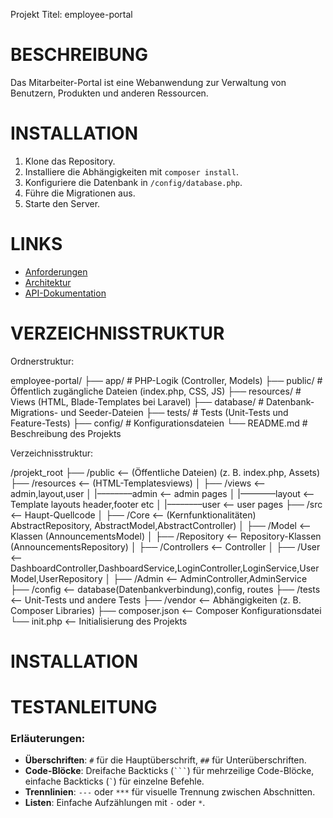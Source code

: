 Projekt Titel: employee-portal

# BESCHREIBUNG
Das Mitarbeiter-Portal ist eine Webanwendung zur Verwaltung von Benutzern, Produkten und anderen Ressourcen.

# INSTALLATION
1. Klone das Repository.
2. Installiere die Abhängigkeiten mit `composer install`.
3. Konfiguriere die Datenbank in `/config/database.php`.
4. Führe die Migrationen aus.
5. Starte den Server.

# LINKS
- [Anforderungen](docs/ANFORDERUNGEN.md)
- [Architektur](docs/ARCHITEKTUR.md)
- [API-Dokumentation](docs/api/API.md)


# VERZEICHNISSTRUKTUR


Ordnerstruktur:

employee-portal/
├── app/                 # PHP-Logik (Controller, Models)
├── public/              # Öffentlich zugängliche Dateien (index.php, CSS, JS)
├── resources/           # Views (HTML, Blade-Templates bei Laravel)
├── database/            # Datenbank-Migrations- und Seeder-Dateien
├── tests/               # Tests (Unit-Tests und Feature-Tests)
├── config/              # Konfigurationsdateien
└── README.md            # Beschreibung des Projekts

Verzeichnisstruktur:

/projekt_root
    ├── /public            <-- (Öffentliche Dateien) (z. B. index.php, Assets)
    ├── /resources         <-- (HTML-Templatesviews)
    │   ├── /views         <-- admin,layout,user
    │   |––––––––admin     <-- admin pages
    │   |––––––––layout    <-- Template layouts header,footer etc
    │   |––––––––user      <-- user pages
    ├── /src               <-- Haupt-Quellcode
    │   ├── /Core          <-- (Kernfunktionalitäten) AbstractRepository, AbstractModel,AbstractController)
    │   ├── /Model         <-- Klassen (AnnouncementsModel)
    │   ├── /Repository    <-- Repository-Klassen (AnnouncementsRepository)
    │   ├── /Controllers   <-- Controller
    │   ├── /User          <-- DashboardController,DashboardService,LoginController,LoginService,UserModel,UserRepository
    │   ├── /Admin         <-- AdminController,AdminService
    ├── /config            <-- database(Datenbankverbindung),config, routes
    ├── /tests             <-- Unit-Tests und andere Tests
    ├── /vendor            <-- Abhängigkeiten (z. B. Composer Libraries)
    ├── composer.json      <-- Composer Konfigurationsdatei
    └── init.php           <-- Initialisierung des Projekts



# INSTALLATION


# TESTANLEITUNG



### Erläuterungen:
- **Überschriften**: `#` für die Hauptüberschrift, `##` für Unterüberschriften.
- **Code-Blöcke**: Dreifache Backticks (`` ``` ``) für mehrzeilige Code-Blöcke, einfache Backticks (`` ` ``) für einzelne Befehle.
- **Trennlinien**: `---` oder `***` für visuelle Trennung zwischen Abschnitten.
- **Listen**: Einfache Aufzählungen mit `-` oder `*`.